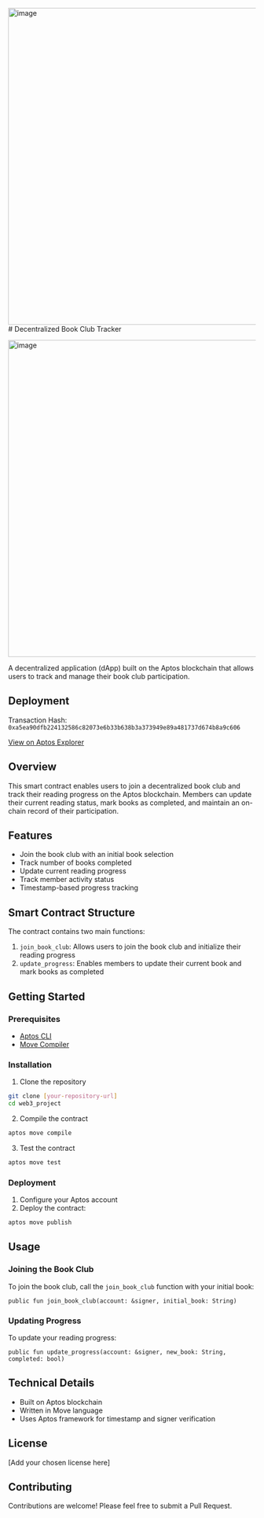 <img width="1350" height="645" alt="image" src="https://github.com/user-attachments/assets/79fc2bb7-7f7a-41d6-bdf8-46b2071d5fdd" /># Decentralized Book Club Tracker

<img width="1350" height="645" alt="image" src="https://github.com/user-attachments/assets/ae8b0f12-16a1-4ed0-a2dc-3922d21cbbf2" />

A decentralized application (dApp) built on the Aptos blockchain that allows users to track and manage their book club participation.

## Deployment
Transaction Hash: `0xa5ea90dfb224132586c82073e6b33b638b3a373949e89a481737d674b8a9c606`

[View on Aptos Explorer](https://explorer.aptoslabs.com/txn/0xa5ea90dfb224132586c82073e6b33b638b3a373949e89a481737d674b8a9c606)

## Overview

This smart contract enables users to join a decentralized book club and track their reading progress on the Aptos blockchain. Members can update their current reading status, mark books as completed, and maintain an on-chain record of their participation.

## Features

- Join the book club with an initial book selection
- Track number of books completed
- Update current reading progress
- Track member activity status
- Timestamp-based progress tracking

## Smart Contract Structure

The contract contains two main functions:

1. `join_book_club`: Allows users to join the book club and initialize their reading progress
2. `update_progress`: Enables members to update their current book and mark books as completed

## Getting Started

### Prerequisites

- [Aptos CLI](https://aptos.dev/cli-tools/aptos-cli-tool/install-aptos-cli)
- [Move Compiler](https://github.com/move-language/move)

### Installation

1. Clone the repository
```bash
git clone [your-repository-url]
cd web3_project
```

2. Compile the contract
```bash
aptos move compile
```

3. Test the contract
```bash
aptos move test
```

### Deployment

1. Configure your Aptos account
2. Deploy the contract:
```bash
aptos move publish
```

## Usage

### Joining the Book Club

To join the book club, call the `join_book_club` function with your initial book:

```move
public fun join_book_club(account: &signer, initial_book: String)
```

### Updating Progress

To update your reading progress:

```move
public fun update_progress(account: &signer, new_book: String, completed: bool)
```

## Technical Details

- Built on Aptos blockchain
- Written in Move language
- Uses Aptos framework for timestamp and signer verification

## License

[Add your chosen license here]

## Contributing

Contributions are welcome! Please feel free to submit a Pull Request.
